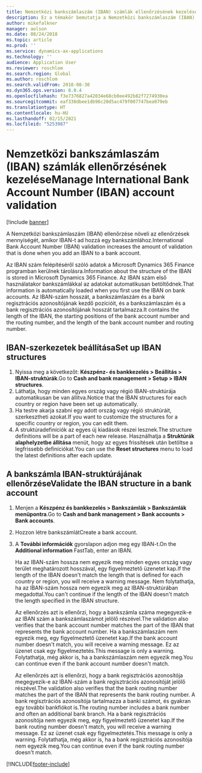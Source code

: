 ```yaml
---
title: Nemzetközi bankszámlaszám (IBAN) számlák ellenőrzésének kezelése
description: Ez a témakör bemutatja a Nemzetközi bankszámlaszám (IBAN) számlák ellenőrzésének kezelését
author: mikefalkner
manager: aolson
ms.date: 08/24/2018
ms.topic: article
ms.prod: ''
ms.service: dynamics-ax-applications
ms.technology: ''
audience: Application User
ms.reviewer: roschlom
ms.search.region: Global
ms.author: roschlom
ms.search.validFrom: 2018-08-30
ms.dyn365.ops.version: 8.0.4
ms.openlocfilehash: f3e7376827a42034e68cb0ee492b82f7274930ea
ms.sourcegitcommit: eaf330dbee1db96c20d5ac479f007747bea079eb
ms.translationtype: HT
ms.contentlocale: hu-HU
ms.lasthandoff: 02/15/2021
ms.locfileid: "5253987"
---
```

# <a name="manage-international-bank-account-number-iban-account-validation"></a><span data-ttu-id="f8c9e-103">Nemzetközi bankszámlaszám (IBAN) számlák ellenőrzésének kezelése</span><span class="sxs-lookup"><span data-stu-id="f8c9e-103">Manage International Bank Account Number (IBAN) account validation</span></span>

[!include [banner](../includes/banner.md)]

<span data-ttu-id="f8c9e-104">A Nemzetközi bankszámlaszám (IBAN) ellenőrzése növeli az ellenőrzések mennyiségét, amikor IBAN-t ad hozzá egy bankszámlához.</span><span class="sxs-lookup"><span data-stu-id="f8c9e-104">International Bank Account Number (IBAN) validation increases the amount of validation that is done when you add an IBAN to a bank account.</span></span>

<span data-ttu-id="f8c9e-105">Az IBAN szám felépítéséről szóló adatok a Microsoft Dynamics 365 Finance programban kerülnek tárolásra.</span><span class="sxs-lookup"><span data-stu-id="f8c9e-105">Information about the structure of the IBAN is stored in Microsoft Dynamics 365 Finance.</span></span> <span data-ttu-id="f8c9e-106">Az IBAN szám első használatakor bankszámlákkal az adatokat automatikusan betöltődnek.</span><span class="sxs-lookup"><span data-stu-id="f8c9e-106">That information is automatically loaded when you first use the IBAN on bank accounts.</span></span> <span data-ttu-id="f8c9e-107">Az IBAN-szám hosszát, a bankszámlaszám és a bank regisztrációs azonosítójának kezdő pozícióit, és a bankszámlaszám és a bank regisztrációs azonosítójának hosszát tartalmazza.</span><span class="sxs-lookup"><span data-stu-id="f8c9e-107">It contains the length of the IBAN, the starting positions of the bank account number and the routing number, and the length of the bank account number and routing number.</span></span>

## <a name="set-up-iban-structures"></a><span data-ttu-id="f8c9e-108">IBAN-szerkezetek beállítása</span><span class="sxs-lookup"><span data-stu-id="f8c9e-108">Set up IBAN structures</span></span>

1. <span data-ttu-id="f8c9e-109">Nyissa meg a következőt: **Készpénz- és bankkezelés \> Beállítás \> IBAN-struktúrák**.</span><span class="sxs-lookup"><span data-stu-id="f8c9e-109">Go to **Cash and bank management \> Setup \> IBAN structures**.</span></span>
2. <span data-ttu-id="f8c9e-110">Láthatja, hogy minden egyes ország vagy régió IBAN-struktúrája automatikusan be van állítva.</span><span class="sxs-lookup"><span data-stu-id="f8c9e-110">Notice that the IBAN structures for each country or region have been set up automatically.</span></span>
3. <span data-ttu-id="f8c9e-111">Ha testre akarja szabni egy adott ország vagy régió struktúráit, szerkesztheti azokat.</span><span class="sxs-lookup"><span data-stu-id="f8c9e-111">If you want to customize the structures for a specific country or region, you can edit them.</span></span>
4. <span data-ttu-id="f8c9e-112">A struktúradefiníciók az egyes új kiadások részei lesznek.</span><span class="sxs-lookup"><span data-stu-id="f8c9e-112">The structure definitions will be a part of each new release.</span></span> <span data-ttu-id="f8c9e-113">Használhatja a **Struktúrák alaphelyzetbe állítása** menüt, hogy az egyes frissítések után betöltse a legfrissebb definíciókat.</span><span class="sxs-lookup"><span data-stu-id="f8c9e-113">You can use the **Reset structures** menu to load the latest definitions after each update.</span></span>

## <a name="validate-the-iban-structure-in-a-bank-account"></a><span data-ttu-id="f8c9e-114">A bankszámla IBAN-struktúrájának ellenőrzése</span><span class="sxs-lookup"><span data-stu-id="f8c9e-114">Validate the IBAN structure in a bank account</span></span>

1. <span data-ttu-id="f8c9e-115">Menjen a **Készpénz és bankkezelés \> Bankszámlák \> Bankszámlák menüpontra**.</span><span class="sxs-lookup"><span data-stu-id="f8c9e-115">Go to **Cash and bank management \> Bank accounts \> Bank accounts**.</span></span>
2. <span data-ttu-id="f8c9e-116">Hozzon létre bankszámlát</span><span class="sxs-lookup"><span data-stu-id="f8c9e-116">Create a bank account.</span></span>
3. <span data-ttu-id="f8c9e-117">A **További információk** gyorslapon adjon meg egy IBAN-t.</span><span class="sxs-lookup"><span data-stu-id="f8c9e-117">On the **Additional information** FastTab, enter an IBAN.</span></span>

    <span data-ttu-id="f8c9e-118">Ha az IBAN-szám hossza nem egyezik meg minden egyes ország vagy terület meghatározott hosszával, egy figyelmeztető üzenetet kap.</span><span class="sxs-lookup"><span data-stu-id="f8c9e-118">If the length of the IBAN doesn't match the length that is defined for each country or region, you will receive a warning message.</span></span> <span data-ttu-id="f8c9e-119">Nem folytathatja, ha az IBAN-szám hossza nem egyezik meg az IBAN-struktúrában megadottal.</span><span class="sxs-lookup"><span data-stu-id="f8c9e-119">You can't continue if the length of the IBAN doesn't match the length specified in the IBAN structure.</span></span>

    <span data-ttu-id="f8c9e-120">Az ellenőrzés azt is ellenőrzi, hogy a bankszámla száma megegyezik-e az IBAN szám a bankszámlaszámot jelölő részével.</span><span class="sxs-lookup"><span data-stu-id="f8c9e-120">The validation also verifies that the bank account number matches the part of the IBAN that represents the bank account number.</span></span> <span data-ttu-id="f8c9e-121">Ha a bankszámlaszám nem egyezik meg, egy figyelmeztető üzenetet kap.</span><span class="sxs-lookup"><span data-stu-id="f8c9e-121">If the bank account number doesn't match, you will receive a warning message.</span></span> <span data-ttu-id="f8c9e-122">Ez az üzenet csak egy figyelmeztetés.</span><span class="sxs-lookup"><span data-stu-id="f8c9e-122">This message is only a warning.</span></span> <span data-ttu-id="f8c9e-123">Folytathatja, még akkor is, ha a bankszámlaszám nem egyezik meg.</span><span class="sxs-lookup"><span data-stu-id="f8c9e-123">You can continue even if the bank account number doesn't match.</span></span>

    <span data-ttu-id="f8c9e-124">Az ellenőrzés azt is ellenőrzi, hogy a bank regisztrációs azonosítója megegyezik-e az IBAN-szám a bank regisztrációs azonosítóját jelölő részével.</span><span class="sxs-lookup"><span data-stu-id="f8c9e-124">The validation also verifies that the bank routing number matches the part of the IBAN that represents the bank routing number.</span></span> <span data-ttu-id="f8c9e-125">A bank regisztrációs azonosítója tartalmazza a banki számot, és gyakran egy további bankfiókot is.</span><span class="sxs-lookup"><span data-stu-id="f8c9e-125">The routing number includes a bank number and often an additional bank branch.</span></span> <span data-ttu-id="f8c9e-126">Ha a bank regisztrációs azonosítója nem egyezik meg, egy figyelmeztető üzenetet kap.</span><span class="sxs-lookup"><span data-stu-id="f8c9e-126">If the bank routing number doesn't match, you will receive a warning message.</span></span> <span data-ttu-id="f8c9e-127">Ez az üzenet csak egy figyelmeztetés.</span><span class="sxs-lookup"><span data-stu-id="f8c9e-127">This message is only a warning.</span></span> <span data-ttu-id="f8c9e-128">Folytathatja, még akkor is, ha a bank regisztrációs azonosítója nem egyezik meg.</span><span class="sxs-lookup"><span data-stu-id="f8c9e-128">You can continue even if the bank routing number doesn't match.</span></span>


[!INCLUDE[footer-include](../../includes/footer-banner.md)]